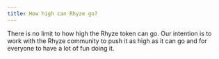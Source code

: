 ```yaml
---
title: How high can Rhyze go?
---
```


There is no limit to how high the Rhyze token can go. Our intention is to work with the Rhyze community to push it as high as it can go and for everyone to have a lot of fun doing it.
